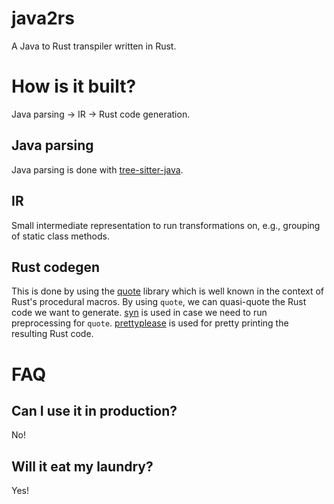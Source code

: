 # java2rs

A Java to Rust transpiler written in Rust.

# How is it built?

Java parsing -> IR -> Rust code generation.

## Java parsing

Java parsing is done with [tree-sitter-java](https://github.com/tree-sitter/tree-sitter-java).

## IR

Small intermediate representation to run transformations on, e.g., grouping of static class methods.

## Rust codegen

This is done by using the [quote](https://github.com/dtolnay/quote) library which is well known in the context of Rust's
procedural macros. By using `quote`, we can quasi-quote the Rust code we want to
generate. [syn](https://github.com/dtolnay/syn) is used in case we need to run preprocessing for `quote`.
[prettyplease](https://github.com/dtolnay/prettyplease) is used for pretty printing the resulting Rust code.

# FAQ

## Can I use it in production?

No!

## Will it eat my laundry?

Yes!
